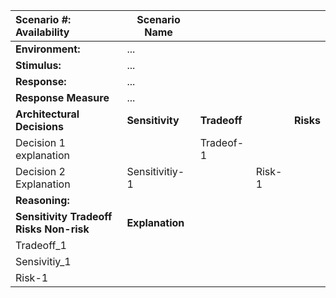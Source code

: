 <div style="page-break-after: always"></div>

| Scenario #: Availability      | Scenario Name || |  |  
| :----------- |-----------|-----------|----------- |---------- |
| **Environment:** |  ...  |
|**Stimulus:**|... |
|**Response:**| ...|
|**Response Measure**|... |
|**Architectural Decisions**| **Sensitivity** |**Tradeoff** ||**Risks** |**Non-risk**| 
Decision 1 explanation|| Tradeof-1| |
|Decision 2 Explanation|Sensitivitiy-1 | |Risk-1|
|**Reasoning:**| |
|**Sensitivity Tradeoff Risks Non-risk** |**Explanation**|
|Tradeoff_1 |  
|Sensivitiy_1| 
|Risk-1| |
